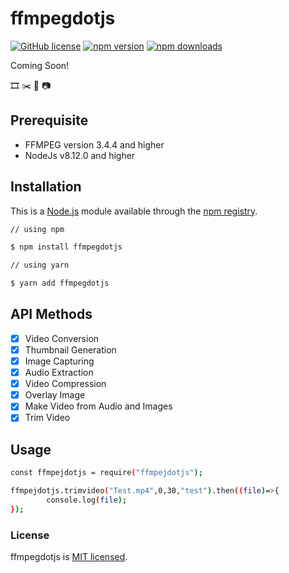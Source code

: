 # ffmpegdotjs

[![GitHub license](https://img.shields.io/badge/license-MIT-blue.svg)](https://github.com/TRomesh/ffmpegdotjs/blob/master/LICENSE) [![npm version](https://img.shields.io/npm/v/ffmpegdotjs.svg?style=flat)](https://www.npmjs.com/package/ffmpegdotjs) [![npm downloads](https://img.shields.io/npm/dm/ffmpegdotjs.svg?style=flat-square)](https://www.npmjs.com/package/ffmpegdotjs)

Coming Soon!

:film_strip: :scissors: :memo: :camera:

## Prerequisite

- FFMPEG version 3.4.4 and higher
- NodeJs v8.12.0 and higher

## Installation

This is a [Node.js](https://nodejs.org/en/) module available through the
[npm registry](https://www.npmjs.com/).

```bash
// using npm

$ npm install ffmpegdotjs

// using yarn

$ yarn add ffmpegdotjs
```

## API Methods

- [x] Video Conversion
- [x] Thumbnail Generation
- [x] Image Capturing
- [x] Audio Extraction
- [x] Video Compression
- [x] Overlay Image
- [x] Make Video from Audio and Images
- [x] Trim Video

## Usage

```bash
const ffmpejdotjs = require("ffmpejdotjs");

ffmpejdotjs.trimvideo("Test.mp4",0,30,"test").then((file)=>{
        console.log(file);
});
```

### License

ffmpegdotjs is [MIT licensed](./LICENSE).
